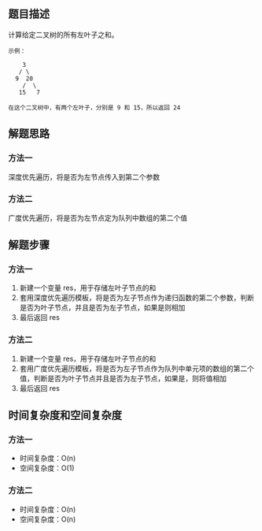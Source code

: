 ## 题目描述

计算给定二叉树的所有左叶子之和。
```
示例：

    3
   / \
  9  20
    /  \
   15   7

在这个二叉树中，有两个左叶子，分别是 9 和 15，所以返回 24
```

## 解题思路

### 方法一

深度优先遍历，将是否为左节点传入到第二个参数

### 方法二

广度优先遍历，将是否为左节点定为队列中数组的第二个值

## 解题步骤

### 方法一

1. 新建一个变量 res，用于存储左叶子节点的和
2. 套用深度优先遍历模板，将是否为左子节点作为递归函数的第二个参数，判断是否为叶子节点，并且是否为左子节点，如果是则相加
3. 最后返回 res

### 方法二

1. 新建一个变量 res，用于存储左叶子节点的和
2. 套用广度优先遍历模板，将是否为左子节点作为队列中单元项的数组的第二个值，判断是否为叶子节点并且是否为左子节点，如果是，则将值相加
3. 最后返回 res

## 时间复杂度和空间复杂度

### 方法一

+ 时间复杂度：O(n)
+ 空间复杂度：O(1)

### 方法二

+ 时间复杂度：O(n)
+ 空间复杂度：O(n)
